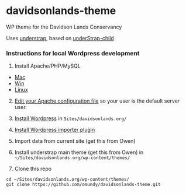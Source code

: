 # davidsonlands-theme
WP theme for the Davidson Lands Conservancy

Uses [understrap](https://github.com/understrap/understrap/), based on [underStrap-child](https://github.com/understrap/understrap-child)


### Instructions for local Wordpress development

1. Install Apache/PHP/MySQL

* [Mac](https://coolestguidesontheplanet.com/?s=php+mysql+mac)
* [Win](https://www.google.com/search?q=php+mysql+windows)
* [Linux](https://www.google.com/search?q=install+php+mysql+linux+desktop)

2. [Edit your Apache configuration file](https://stackoverflow.com/a/9625465/441878) so your user is the default server user.

3. [Install Wordpress](https://codex.wordpress.org/Installing_WordPress) in `Sites/davidsonlands.org/`

4. [Install Wordpress importer plugin](https://wordpress.org/plugins/wordpress-importer/)

5. Import data from current site (get this from Owen)

5. Install understrap main theme (get this from Owen) in `~/Sites/davidsonlands.org/wp-content/themes/`

6. Clone this repo

```
cd ~/Sites/davidsonlands.org/wp-content/themes/
git clone https://github.com/omundy/davidsonlands-theme.git
```
